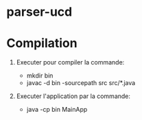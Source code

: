 # parser-ucd

Compilation
=======================
1. Executer pour compiler la commande:
	* mkdir bin
	* javac -d bin -sourcepath src src/*.java

2. Executer l'application par la commande:
	* java -cp bin MainApp


